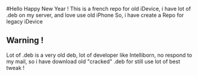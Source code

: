 #Hello
Happy New Year ! 
This is a french repo for old iDevice, i have lot of .deb on my server, and love use old iPhone
So, i have create a Repo for legacy iDevice

## Warning ! 
Lot of .deb is a very old deb, lot of developer like Intelliborn, no respond to my mail, so i have download old "cracked" .deb for still use lot of best tweak !
